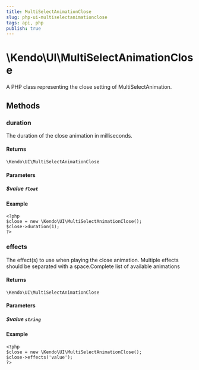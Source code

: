 ```yaml
---
title: MultiSelectAnimationClose
slug: php-ui-multiselectanimationclose
tags: api, php
publish: true
---
```


# \Kendo\UI\MultiSelectAnimationClose

A PHP class representing the close setting of MultiSelectAnimation.


## Methods

### duration
The duration of the close animation in milliseconds.

#### Returns
`\Kendo\UI\MultiSelectAnimationClose`

#### Parameters

##### $value `float`



#### Example 
    <?php
    $close = new \Kendo\UI\MultiSelectAnimationClose();
    $close->duration(1);
    ?>

### effects
The effect(s) to use when playing the close animation. Multiple effects should be separated with a space.Complete list of available animations

#### Returns
`\Kendo\UI\MultiSelectAnimationClose`

#### Parameters

##### $value `string`



#### Example 
    <?php
    $close = new \Kendo\UI\MultiSelectAnimationClose();
    $close->effects('value');
    ?>

 
